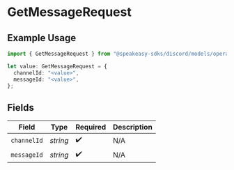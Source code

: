 # GetMessageRequest

## Example Usage

```typescript
import { GetMessageRequest } from "@speakeasy-sdks/discord/models/operations";

let value: GetMessageRequest = {
  channelId: "<value>",
  messageId: "<value>",
};
```

## Fields

| Field              | Type               | Required           | Description        |
| ------------------ | ------------------ | ------------------ | ------------------ |
| `channelId`        | *string*           | :heavy_check_mark: | N/A                |
| `messageId`        | *string*           | :heavy_check_mark: | N/A                |